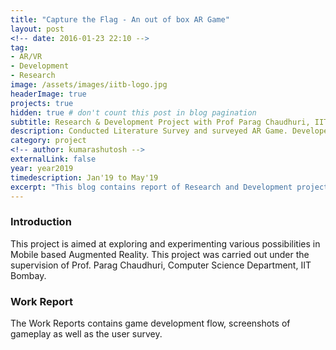 ```yaml
---
title: "Capture the Flag - An out of box AR Game"
layout: post
<!-- date: 2016-01-23 22:10 -->
tag:
- AR/VR
- Development
- Research
image: /assets/images/iitb-logo.jpg
headerImage: true
projects: true
hidden: true # don't count this post in blog pagination
subtitle: Research & Development Project with Prof Parag Chaudhuri, IIT Bombay
description: Conducted Literature Survey and surveyed AR Game. Developed a Table Top AR Game which fits into the terrian of the scene and adjusts the game object based on the markers. The characters can move in 3D world with correct spatial understanding.
category: project
<!-- author: kumarashutosh -->
externalLink: false
year: year2019
timedescription: Jan'19 to May'19
excerpt: "This blog contains report of Research and Development project done in the supervision of Prof. Parag Chaudhuri, IIT Bombay. In this proect, I developed a novel AR-based table top game which fits into the terrian of the scene and adjusts the game object based on the markers. The characters can move in 3D world with correct spatial understanding."
---
```


### Introduction

This project is aimed at exploring and experimenting various possibilities in Mobile based Augmented Reality. This project was carried out under the supervision of Prof. Parag Chaudhuri, Computer Science Department, IIT Bombay.


### Work Report

The Work Reports contains game development flow, screenshots of gameplay as well as the user survey.

<object width="850" height="1200" data="/assets/docs/CS_490_Report_Kumar_Ashutosh.pdf">
</object>
